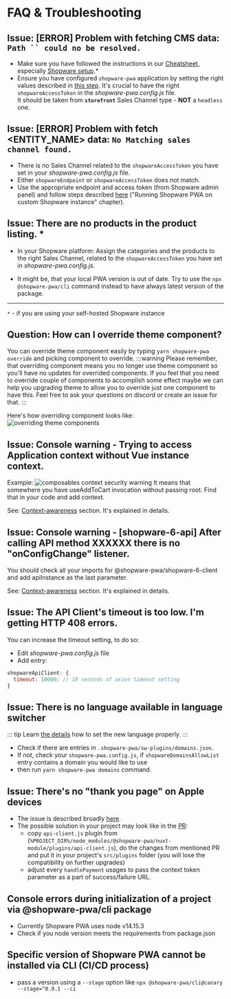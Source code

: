 # FAQ & Troubleshooting

## Issue: [ERROR] Problem with fetching CMS data: ` Path `` could no be resolved. `

- Make sure you have followed the instructions in our [Cheatsheet](./cheatsheet.html), especially [Shopware setup](./cheatsheet.html#shopware-setup).\*
- Ensure you have configured `shopware-pwa` application by setting the right values described in [this step](./cheatsheet.html#running-shopware-pwa-on-custom-shopware-instance).
  It's crucial to have the right `shopwareAccessToken` in the _shopware-pwa.config.js_ file. \
  It should be taken from **`storefront`** Sales Channel type - **NOT** a `headless` one.

## Issue: [ERROR] Problem with fetch <ENTITY_NAME> data: `No Matching sales channel found.`

- There is no Sales Channel related to the `shopwareAccessToken` you have set in your _shopware-pwa.config.js_ file.
- Either `shopwareEndpoint` or `shopwareAccessToken` does not match.
- Use the appropriate endpoint and access token (from Shopware admin panel) and follow steps described [here](./cheatsheet.html#running-shopware-pwa-on-custom-shopware-instance) ("Running Shopware PWA on custom Shopware instance" chapter).

## Issue: There are no products in the product listing. \*

- In your Shopware platform: Assign the categories and the products to the right Sales Channel, related to the `shopwareAccessToken` you have set in _shopware-pwa.config.js_.

- It might be, that your local PWA version is out of date.
  Try to use the `npx @shopware-pwa/cli` command instead to have always latest version of the package.

---

`*` - if you are using your self-hosted Shopware instance

## Question: How can I override theme component?

You can override theme component easily by typing `yarn shopware-pwa override` and picking component to override.
:::warning
Please remember, that overriding component means you no longer use theme component so you'll have no updates for overrided components. If you feel that you need to override couple of components to accomplish some effect maybe we can help you upgrading theme to allow you to override just one component to have this. Feel free to ask your questions on discord or create an issue for that.
:::

Here's how overriding component looks like:
![overriding theme components](../../assets/shopware-pwa-components-override.gif)

## Issue: Console warning - Trying to access Application context without Vue instance context.

Example:
![composables context security warning](../../assets/composables-context-security-warning.png)
It means that somewhere you have useAddToCart invocation without passing root. Find that in your code and add context.

See: [Context-awareness](/landing/fundamentals/security.html#context-awareness) section. It's explained in details.

## Issue: Console warning - [shopware-6-api] After calling API method XXXXXX there is no "onConfigChange" listener.

You should check all your imports for @shopware-pwa/shopware-6-client and add apiInstance as the last parameter.

See: [Context-awareness](/landing/fundamentals/security.html#context-awareness) section. It's explained in details.

## Issue: The API Client's timeout is too low. I'm getting HTTP 408 errors.
You can increase the timeout setting, to do so:
- Edit _shopware-pwa.config.js_ file
- Add entry:

```js
shopwareApiClient: {
  timeout: 10000; // 10 seconds of axios timeout setting
}
```

## Issue: There is no language available in language switcher

::: tip
Learn [the details](../cookbook/#how-to-add-another-language) how to set the new language properly.
:::

- Check if there are entries in `.shopware-pwa/sw-plugins/domains.json`.
- If not, check your `shopware-pwa.config.js`, if `shopwareDomainsAllowList` entry contains a domain you would like to use
- then run `yarn shopware-pwa domains` command.

## Issue: There's no "thank you page" on Apple devices

- The issue is described broadly [here](https://github.com/vuestorefront/shopware-pwa/issues/1638).
- The possible solution in your project may look like in the [PR](https://github.com/vuestorefront/shopware-pwa/pull/1644):
  - copy `api-client.js` plugin from (`%PROJECT_DIR%/node_modules/@shopware-pwa/nuxt-module/plugins/api-client.js`), do the changes from mentioned PR and put it in your project's `src/plugins` folder (you will lose the compatibility on further upgrades)
  - adjust every `handlePayment` usages to pass the context token parameter as a part of success/failure URL.

## Console errors during initialization of a project via @shopware-pwa/cli package
- Currently Shopware PWA uses node v14.15.3
- Check if you node version meets the requirements from package.json

## Specific version of Shopware PWA cannot be installed via CLI (CI/CD process)
- pass a version using a `--stage` option like `npx @shopware-pwa/cli@canary --stage=^0.9.1 --ci`